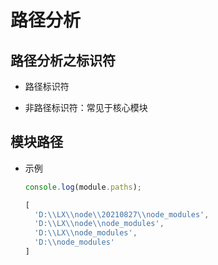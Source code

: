 # 路径分析

## 路径分析之标识符

  - 路径标识符

  - 非路径标识符：常见于核心模块

## 模块路径

  - 示例

    ```javascript
    console.log(module.paths);

    [
      'D:\\LX\\node\\20210827\\node_modules',
      'D:\\LX\\node\\node_modules',
      'D:\\LX\\node_modules',
      'D:\\node_modules'
    ]
    ```
